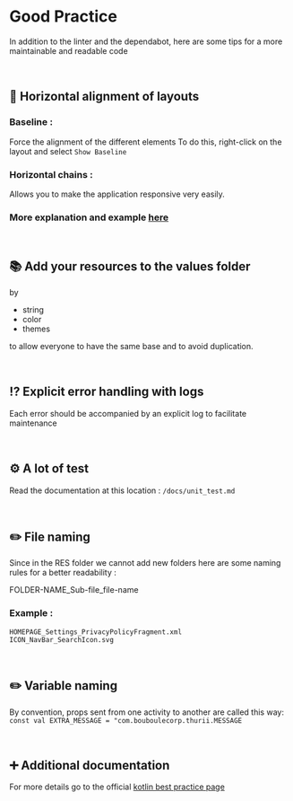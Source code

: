# Good Practice

In addition to the linter and the dependabot, here are some tips for a more maintainable and readable code

</br>

## :straight_ruler: Horizontal alignment of layouts

### Baseline :
Force the alignment of the different elements
To do this, right-click on the layout and select `Show Baseline`

### Horizontal chains :
Allows you to make the application responsive very easily.

### **More explanation and example [here](https://developer.android.com/training/basics/firstapp/building-ui)**

</br>

## :books: Add your resources to the values folder

by
- string
- color
- themes

to allow everyone to have the same base and to avoid duplication.

</br>

## :interrobang: Explicit error handling with logs

Each error should be accompanied by an explicit log to facilitate maintenance

</br>

## ⚙️ A lot of test

Read the documentation at this location : `/docs/unit_test.md`

</br>

## :pencil2: File naming

Since in the RES folder we cannot add new folders here are some naming rules for a better readability :

FOLDER-NAME_Sub-file_file-name

### Example :
`HOMEPAGE_Settings_PrivacyPolicyFragment.xml`       
`ICON_NavBar_SearchIcon.svg`

</br>

## :pencil2: Variable naming

By convention, props sent from one activity to another are called this way:
`const val EXTRA_MESSAGE = "com.bouboulecorp.thurii.MESSAGE`

</br>

## :heavy_plus_sign: Additional documentation

For more details go to the official [kotlin best practice page](https://kotlinlang.org/docs/coding-conventions.html)
